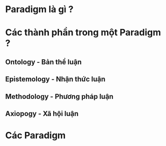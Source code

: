 
# Paradigm là gì ?
# Các thành phần trong một Paradigm ?
## Ontology - Bản thể luận
## Epistemology - Nhận thức luận
## Methodology - Phương pháp luận
## Axiopogy - Xã hội luận
# Các Paradigm


